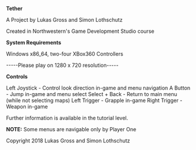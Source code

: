 **Tether**            
                              
A Project by Lukas Gross and Simon Lothschutz

Created in Northwestern's Game Development Studio course


**System Requirements**

Windows x86_64, two-four XBox360 Controllers

-----Please play on 1280 x 720 resolution-----

**Controls**

Left Joystick - Control look direction in-game and menu navigation
A Button - Jump in-game and menu select
Select + Back - Return to main menu (while not selecting maps)
Left Trigger - Grapple in-game
Right Trigger - Weapon in-game

Further information is available in the tutorial level.

**NOTE:** Some menus are navigable only by Player One

Copyright 2018 Lukas Gross and Simon Lothschutz
